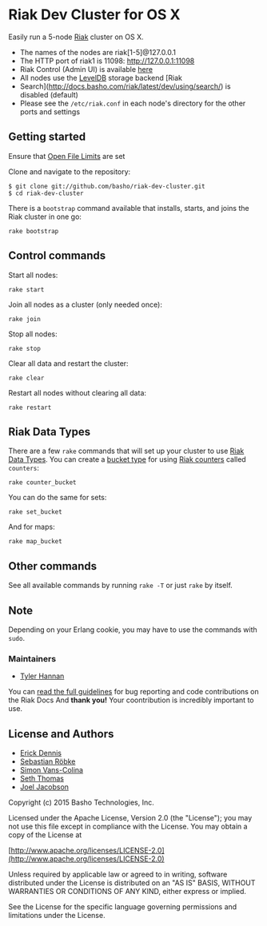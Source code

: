 Riak Dev Cluster for OS X
=========================

Easily run a 5-node [Riak](http://wiki.basho.com/Riak.html) cluster on
OS X.

* The names of the nodes are riak[1-5]@127.0.0.1
* The HTTP port of riak1 is 11098: <http://127.0.0.1:11098>
* Riak Control (Admin UI) is available
    [here](https://admin:admin@127.0.0.1:11098/admin)
* All nodes use the
    [LevelDB](http://docs.basho.com/riak/latest/ops/advanced/backends/leveldb/)
    storage backend [Riak
* Search](http://docs.basho.com/riak/latest/dev/using/search/) is
    disabled (default)
* Please see the `/etc/riak.conf` in each node's directory for the other
    ports and settings

## Getting started

Ensure that [Open File Limits](http://docs.basho.com/riak/latest/ops/tuning/open-files-limit/#Mac-OS-X) are set

Clone and navigate to the repository:

```
$ git clone git://github.com/basho/riak-dev-cluster.git
$ cd riak-dev-cluster
```

There is a `bootstrap` command available that installs, starts, and
joins the Riak cluster in one go:

```
rake bootstrap
```

## Control commands

Start all nodes:

```
rake start
```

Join all nodes as a cluster (only needed once):

```
rake join
```

Stop all nodes:

```
rake stop
```

Clear all data and restart the cluster:

```
rake clear
```

Restart all nodes without clearing all data:

```
rake restart
```

## Riak Data Types

There are a few `rake` commands that will set up your cluster to use
[Riak Data Types](http://docs.basho.com/riak/2.0.0/dev/using/data-types/). You can create a [bucket type](http://docs.basho.com/riak/2.0.2/dev/advanced/bucket-types/) for using [Riak counters](http://docs.basho.com/riak/2.0.2/dev/using/data-types/#Counters) called `counters`:

```
rake counter_bucket
```

You can do the same for sets:

```
rake set_bucket
```

And for maps:

```
rake map_bucket
```

## Other commands

See all available commands by running `rake -T` or just `rake` by itself.

## Note

Depending on your Erlang cookie, you may have to use the commands with `sudo`.

### Maintainers

* [Tyler Hannan](https://github.com/tylerhannan)

You can [read the full guidelines](http://docs.basho.com/riak/latest/community/bugs/) for bug reporting and code contributions on the Riak Docs And **thank you!** Your coontribution is incredibly important to use.

## License and Authors

* [Erick Dennis](https://github.com/edennis)
* [Sebastian Röbke](https://github.com/boosty)
* [Simon Vans-Colina](https://github.com/simonvc)
* [Seth Thomas](https://github.com/cheeseplus)
* [Joel Jacobson](https://github.com/joeljacobson)

Copyright (c) 2015 Basho Technologies, Inc.

Licensed under the Apache License, Version 2.0 (the "License");
you may not use this file except in compliance with the License.
You may obtain a copy of the License at

[http://www.apache.org/licenses/LICENSE-2.0](http://www.apache.org/licenses/LICENSE-2.0)

Unless required by applicable law or agreed to in writing, software
distributed under the License is distributed on an "AS IS" BASIS,
WITHOUT WARRANTIES OR CONDITIONS OF ANY KIND, either express or implied.

See the License for the specific language governing permissions and
limitations under the License.





